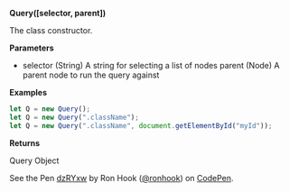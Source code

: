 **Query([selector, parent])**

The class constructor.

**Parameters**

- selector (String) A string for selecting a list of nodes
parent (Node) A parent node to run the query against

**Examples**

```js
let Q = new Query();
let Q = new Query(".className");
let Q = new Query(".className", document.getElementById("myId"));
```

**Returns** 

Query Object

<p data-height="265" data-theme-id="dark" data-slug-hash="dzRYxw" data-default-tab="result" data-user="ronhook" data-embed-version="2" data-pen-title="dzRYxw" class="codepen">See the Pen <a href="https://codepen.io/ronhook/pen/dzRYxw/">dzRYxw</a> by Ron Hook (<a href="https://codepen.io/ronhook">@ronhook</a>) on <a href="https://codepen.io">CodePen</a>.</p>
<script async src="https://production-assets.codepen.io/assets/embed/ei.js"></script>
